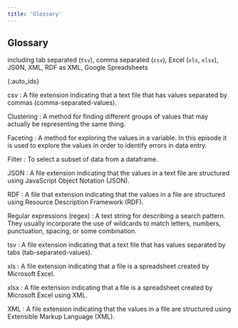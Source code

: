 ```yaml
---
title: 'Glossary'
---
```


## Glossary

including tab separated (`tsv`), comma separated (`csv`), Excel
(`xls`, `xlsx`), JSON, XML, RDF as XML, Google Spreadsheets

{:auto\_ids}

csv
:   A file extension indicating that a text file that has values separated by
commas (comma-separated-values).

Clustering
:   A method for finding different groups of values that may actually be
representing the same thing.

Faceting
:   A method for exploring the values in a variable. In this episode it is used
to explore the values in order to identify errors in data entry.

Filter
:   To select a subset of data from a dataframe.

JSON
:   A file extension indicating that the values in a text file are structured
using JavaScript Object Notation (JSON).

RDF
:   A file that extension indicating that the values in a file are structured
using Resource Description Framework (RDF).

Regular expressions (regex)
:   A text string for describing a search pattern. They usually incorporate the
use of wildcards to match letters, numbers, punctuation, spacing, or some
combination.

tsv
:   A file extension indicating that a text file that has values separated by
tabs (tab-separated-values).

xls
:   A file extension indicating that a file is a spreadsheet created by
Microsoft Excel.

xlsx
:   A file extension indicating that a file is a spreadsheet created by
Microsoft Excel using XML.

XML
:   A file extension indicating that the values in a file are structured using
Extensible Markup Language (XML).


